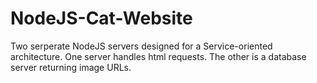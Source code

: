 # NodeJS-Cat-Website
Two serperate NodeJS servers designed for a Service-oriented architecture. One server handles html requests. The other is a database server returning image URLs.
